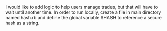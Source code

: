 I would like to add logic to help users manage trades, but that will have to wait until another time.
In order to run locally, create a file in main directory named hash.rb and define the global variable $HASH to reference a secure hash as a string. 